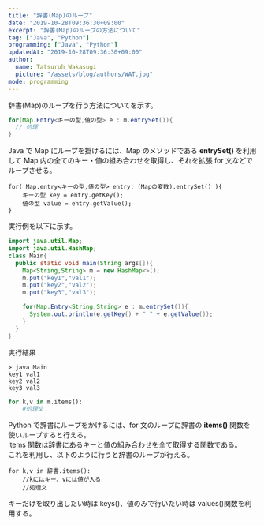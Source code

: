```yaml
---
title: "辞書(Map)のループ"
date: "2019-10-28T09:36:30+09:00"
excerpt: "辞書(Map)のループの方法について"
tag: ["Java", "Python"]
programming: ["Java", "Python"]
updatedAt: "2019-10-28T09:36:30+09:00"
author:
  name: Tatsuroh Wakasugi
  picture: "/assets/blog/authors/WAT.jpg"
mode: programming
---
```


辞書(Map)のループを行う方法についてを示す。

<div class="note_content_by_programming_language" id="note_content_Java">

```java
for(Map.Entry<キーの型,値の型> e : m.entrySet()){
  // 処理
}
```

Java で Map にループを掛けるには、Map のメソッドである **entrySet()** を利用して Map 内の全てのキー・値の組み合わせを取得し、それを拡張 for 文などでループさせる。

```
for( Map.entry<キーの型,値の型> entry: (Mapの変数).entrySet() ){
    キーの型 key = entry.getKey();
    値の型 value = entry.getValue();
}
```

実行例を以下に示す。

```java
import java.util.Map;
import java.util.HashMap;
class Main{
  public static void main(String args[]){
    Map<String,String> m = new HashMap<>();
    m.put("key1","val1");
    m.put("key2","val2");
    m.put("key3","val3");

    for(Map.Entry<String,String> e : m.entrySet()){
      System.out.println(e.getKey() + " " + e.getValue());
    }
  }
}
```

実行結果

```
> java Main
key1 val1
key2 val2
key3 val3
```

</div>
<div class="note_content_by_programming_language" id="note_content_Python">

```python
for k,v in m.items():
    #処理文
```

Python で辞書にループをかけるには、for 文のループに辞書の **items()** 関数を使いループすると行える。  
items 関数は辞書にあるキーと値の組み合わせを全て取得する関数である。  
これを利用し、以下のように行うと辞書のループが行える。

```
for k,v in 辞書.items():
    //kにはキー、vには値が入る
    //処理文
```

キーだけを取り出したい時は keys()、値のみで行いたい時は values()関数を利用する。

</div>
